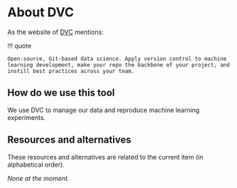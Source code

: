 # About DVC

As the website of [DVC](https://marketplace.visualstudio.com/items?itemName=ms-vscode-remote.remote-containers) mentions:

!!! quote

	Open-source, Git-based data science. Apply version control to machine learning development, make your repo the backbone of your project, and instill best practices across your team.

## How do we use this tool

We use DVC to manage our data and reproduce machine learning experiments.

## Resources and alternatives

These resources and alternatives are related to the current item (in alphabetical order).

_None at the moment._
